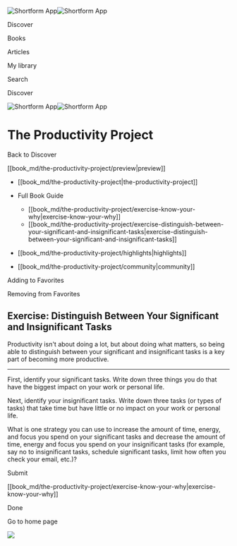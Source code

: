 ![Shortform App](/img/logo.36a2399e.svg)![Shortform App](/img/logo-dark.70c1b072.svg)

Discover

Books

Articles

My library

Search

Discover

![Shortform App](/img/logo.36a2399e.svg)![Shortform App](/img/logo-dark.70c1b072.svg)

# The Productivity Project

Back to Discover

[[book_md/the-productivity-project/preview|preview]]

  * [[book_md/the-productivity-project|the-productivity-project]]
  * Full Book Guide

    * [[book_md/the-productivity-project/exercise-know-your-why|exercise-know-your-why]]
    * [[book_md/the-productivity-project/exercise-distinguish-between-your-significant-and-insignificant-tasks|exercise-distinguish-between-your-significant-and-insignificant-tasks]]
  * [[book_md/the-productivity-project/highlights|highlights]]
  * [[book_md/the-productivity-project/community|community]]



Adding to Favorites 

Removing from Favorites 

## Exercise: Distinguish Between Your Significant and Insignificant Tasks

Productivity isn't about doing a lot, but about doing what matters, so being able to distinguish between your significant and insignificant tasks is a key part of becoming more productive.

* * *

First, identify your significant tasks. Write down three things you do that have the biggest impact on your work or personal life.

Next, identify your insignificant tasks. Write down three tasks (or types of tasks) that take time but have little or no impact on your work or personal life.

What is one strategy you can use to increase the amount of time, energy, and focus you spend on your significant tasks and decrease the amount of time, energy and focus you spend on your insignificant tasks (for example, say no to insignificant tasks, schedule significant tasks, limit how often you check your email, etc.)?

Submit 

[[book_md/the-productivity-project/exercise-know-your-why|exercise-know-your-why]]

Done

Go to home page 

![](https://bat.bing.com/action/0?ti=56018282&Ver=2&mid=a33df548-2ffb-4764-8d1c-708ea8259c7c&sid=1711133063fa11eebdec89a8b8ae3bbc&vid=171147a063fa11eea7440fcfeb230d96&vids=0&msclkid=N&pi=0&lg=en-US&sw=800&sh=600&sc=24&nwd=1&tl=Shortform%20%7C%20The%20Productivity%20Project&p=https%3A%2F%2Fwww.shortform.com%2Fapp%2Fbook%2Fthe-productivity-project%2Fexercise-distinguish-between-your-significant-and-insignificant-tasks&r=&lt=397&evt=pageLoad&sv=1&rn=816063)
